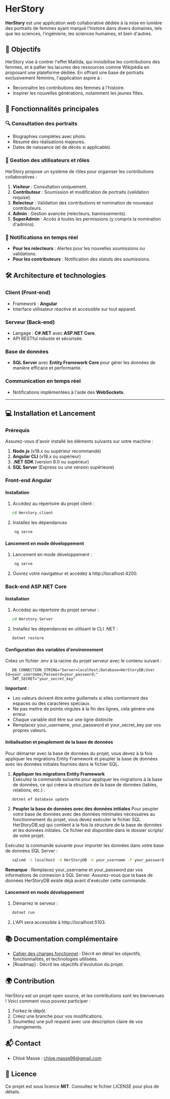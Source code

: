 # HerStory

**HerStory** est une application web collaborative dédiée à la mise en lumière des portraits de femmes ayant marqué l'histoire dans divers domaines, tels que les sciences, l'ingénierie, les sciences humaines, et bien d'autres.

## 🌟 Objectifs

HerStory vise à contrer l'effet Matilda, qui invisibilise les contributions des femmes, et à pallier les lacunes des ressources comme Wikipédia en proposant une plateforme dédiée. En offrant une base de portraits exclusivement féminins, l'application aspire à :
- Reconnaître les contributions des femmes à l'histoire.
- Inspirer les nouvelles générations, notamment les jeunes filles.

## 🚀 Fonctionnalités principales

### 🔍 Consultation des portraits
- Biographies complètes avec photo.
- Résumé des réalisations majeures.
- Dates de naissance (et de décès si applicable).

### 👥 Gestion des utilisateurs et rôles
HerStory propose un système de rôles pour organiser les contributions collaboratives :
1. **Visiteur** : Consultation uniquement.
2. **Contributeur** : Soumission et modification de portraits (validation requise).
3. **Relecteur** : Validation des contributions et nomination de nouveaux contributeurs.
4. **Admin** : Gestion avancée (relecteurs, bannissements).
5. **SuperAdmin** : Accès à toutes les permissions (y compris la nomination d'admins).

### 🔔 Notifications en temps réel
- **Pour les relecteurs** : Alertes pour les nouvelles soumissions ou validations.
- **Pour les contributeurs** : Notification des statuts des soumissions.

## 🛠️ Architecture et technologies

### **Client (Front-end)**
- Framework : **Angular**  
- Interface utilisateur réactive et accessible sur tout appareil.

### **Serveur (Back-end)**
- Langage : **C#.NET** avec **ASP.NET Core**.  
- API RESTful robuste et sécurisée.

### **Base de données**
- **SQL Server** avec **Entity Framework Core** pour gérer les données de manière efficace et performante.

### **Communication en temps réel**
- Notifications implémentées à l'aide des **WebSockets**.

---

## 💻 Installation et Lancement

### Prérequis
Assurez-vous d'avoir installé les éléments suivants sur votre machine :
1. **Node.js** (v18.x ou supérieur recommandé)
2. **Angular CLI** (v18.x ou supérieur)
3. **.NET SDK** (version 8.0 ou supérieur)
4. **SQL Server** (Express ou une version supérieure)

### Front-end Angular

#### Installation
1. Accédez au répertoire du projet client :
```bash
   cd Herstory.client
```

2. Installez les dépendances 
```bash
    ng serve
```
#### Lancement en mode développement
1. Lancement en mode développement :
```bash
    ng serve
```

2. Ouvrez votre navigateur et accédez à http://localhost:4200.

### Back-end ASP.NET Core

#### Installation
1. Accédez au répertoire du projet serveur :
```bash
   cd Herstory.Server
```

2. Installez les dépendances en utilisant le CLI .NET :
```bash
   dotnet restore
```

#### Configuration des variables d'environnement

Créez un fichier .env à la racine du projet serveur avec le contenu suivant :
```env
   DB_CONNECTION_STRING="Server=localhost;Database=HerStoryDB;User Id=your_username;Password=your_password;"
   JWT_SECRET="your_secret_key"
```
**Important** :
- Les valeurs doivent être entre guillemets si elles contiennent des espaces ou des caractères spéciaux.
- Ne pas mettre de points virgules à la fin des lignes, cela génère une erreur.
- Chaque variable doit être sur une ligne distincte
- Remplacez your_username, your_password et your_secret_key par vos propres valeurs.

#### Initialisation et peuplement de la base de données
Pour démarrer avec la base de données du projet, vous devez à la fois appliquer les migrations Entity Framework et peupler la base de données avec les données initiales fournies dans le fichier SQL.

1. **Appliquer les migrations Entity Framework**  
   Exécutez la commande suivante pour appliquer les migrations à la base de données, ce qui créera la structure de la base de données (tables, relations, etc.) :

```bash
   dotnet ef database update
```

2. **Peupler la base de données avec des données initiales**
Pour peupler votre base de données avec des données minimales nécessaires au fonctionnement du projet, vous devez exécuter le fichier SQL HerStoryDB.sql qui contient à la fois la structure de la base de données et les données initiales. Ce fichier est disponible dans le dossier scripts/ de votre projet.

Exécutez la commande suivante pour importer les données dans votre base de données SQL Server :
```bash
   sqlcmd -S localhost -d HerStoryDB -U your_username -P your_password -i scripts/HerStoryDB.sql
```

**Remarque** : Remplacez your_username et your_password par vos informations de connexion à SQL Server. Assurez-vous que la base de données HerStoryDB existe déjà avant d'exécuter cette commande.

#### Lancement en mode développement
1. Démarrez le serveur :
```bash
   dotnet run
```

2. L'API sera accessible à http://localhost:5103.


## 📚 Documentation complémentaire
- [Cahier des charges fonctionnel](./functional-specifications.md) : Décrit en détail les objectifs, fonctionnalités, et technologies utilisées.  
- [Roadmap] : Décrit les objectifs d'évolution du projet.

## 🌍 Contribution

HerStory est un projet open source, et les contributions sont les bienvenues ! Voici comment vous pouvez participer :
1. Forkez le dépôt.
2. Créez une branche pour vos modifications.
3. Soumettez une pull request avec une description claire de vos changements.

## 📬 Contact

- Chloé Masse : chloe.masse96@gmail.com

## 📝 Licence

Ce projet est sous licence **MIT**. Consultez le fichier LICENSE pour plus de détails.
